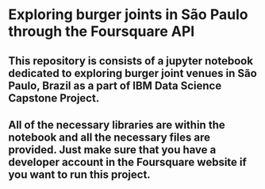 # __Exploring burger joints in São Paulo through the Foursquare API__

## This repository is consists of a jupyter notebook dedicated to exploring burger joint venues in São Paulo, Brazil as a part of IBM Data Science Capstone Project.

## All of the necessary libraries are within the notebook and all the necessary files are provided. Just make sure that you have a developer account in the Foursquare website if you want to run this project. 

